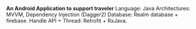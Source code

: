 **An Android Application to support traveler**
Language: Java
Architectures: MVVM, Dependency Injection (Dagger2)
Database: Realm database + firebase.
Handle API + Thread: Retrofit + RxJava.

